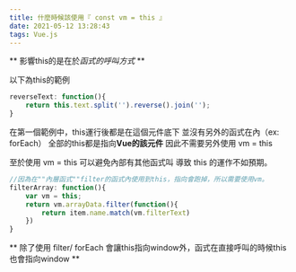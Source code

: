 ```yaml
---
title: 什麼時候該使用『 const vm = this 』
date: 2021-05-12 13:28:43
tags: Vue.js
---
```


 ** 影響this的是在於*函式的呼叫方式* **

以下為this的範例
```js
reverseText: function(){
    return this.text.split('').reverse().join('');
}
```
<!--more-->
在第一個範例中，this運行後都是在這個元件底下
並沒有另外的函式在內（ex: forEach）
全部的this都是指向**Vue的該元件**
因此不需要另外使用 vm = this

至於使用 vm = this 可以避免內部有其他函式叫
導致 this 的運作不如預期。
```js
//因為在""內層函式""filter的函式內使用到this，指向會跑掉，所以需要使用vm。
filterArray: function(){
    var vm = this;
    return vm.arrayData.filter(function(){
        return item.name.match(vm.filterText)
    })
}
```
 ** 除了使用 filter/ forEach 會讓this指向window外，函式在直接呼叫的時候this也會指向window **
